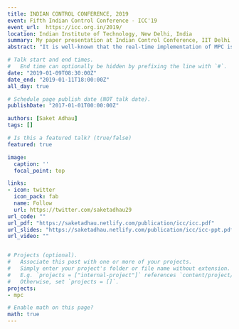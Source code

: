 ```yaml
---
title: INDIAN CONTROL CONFERENCE, 2019
event: Fifth Indian Control Conference - ICC'19
event_url:  https://icc.org.in/2019/ 
location: Indian Institute of Technology, New Delhi, India
summary: My paper presentation at Indian Control Conference, IIT Delhi.
abstract: "It is well-known that the real-time implementation of MPC is cumbersome because of the huge burden of solving QP problem on-line at each sample time. Due to this, traditionally MPC has been mainly restricted to processes with rather slow dynamics, such as the ones encountered in the oil and gas refineries. However, recent algorithmic advances (such as the explicit MPC) allowed the application of MPC to problems arising in the automotive or power electronics industry where the time scales are in the milli- to microsecond range. This paper focuses on the FPGA implementation of offset-free explicit MPC and its detailed analysis for the position control of PMDC motor. We show the analysis of controller computational complexity in terms of memory, resource utilization, clock and power consumption. Effect of various tuning parameters on the number of regions is also presented with respect to the changing prediction horizon length. Finally, the performance of implemented offset-free explicit MPC is compared with the standard explicit MPC and PI controller for reference-tracking, constraints handling, and disturbance rejection. Results indicate that the performance of offset-free explicit MPC is superior but at the cost of increased memory footprint."

# Talk start and end times.
#   End time can optionally be hidden by prefixing the line with `#`.
date: "2019-01-09T08:30:00Z"
date_end: "2019-01-11T18:00:00Z"
all_day: true

# Schedule page publish date (NOT talk date).
publishDate: "2017-01-01T00:00:00Z"

authors: [Saket Adhau]
tags: []

# Is this a featured talk? (true/false)
featured: true

image:
  caption: ''
  focal_point: top

links:
- icon: twitter
  icon_pack: fab
  name: Follow
  url: https://twitter.com/saketadhau29
url_code: ""
url_pdf: "https://saketadhau.netlify.com/publication/icc/icc.pdf"
url_slides: "https://saketadhau.netlify.com/publication/icc/icc-ppt.pdf"
url_video: ""


# Projects (optional).
#   Associate this post with one or more of your projects.
#   Simply enter your project's folder or file name without extension.
#   E.g. `projects = ["internal-project"]` references `content/project/deep-learning/index.md`.
#   Otherwise, set `projects = []`.
projects:
- mpc

# Enable math on this page?
math: true
---
```



